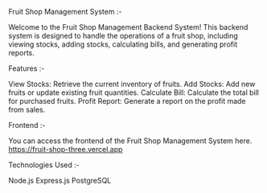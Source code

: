 Fruit Shop Management System :- 

Welcome to the Fruit Shop Management Backend System! This backend system is designed to handle the operations of a fruit shop, including viewing stocks, adding stocks, calculating bills, and generating profit reports.


Features :-

View Stocks: Retrieve the current inventory of fruits.
Add Stocks: Add new fruits or update existing fruit quantities.
Calculate Bill: Calculate the total bill for purchased fruits.
Profit Report: Generate a report on the profit made from sales.


Frontend :- 

You can access the frontend of the Fruit Shop Management System here. https://fruit-shop-three.vercel.app


Technologies Used :- 

Node.js
Express.js
PostgreSQL
